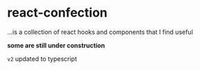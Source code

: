# react-confection
...is a collection of react hooks and components that I find useful

**some are still under construction**

`v2` updated to typescript
